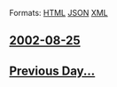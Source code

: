 
Formats: [HTML](2002/08/25/index.html)  [JSON](2002/08/25/index.json)  [XML](2002/08/25/index.xml)  

## [2002-08-25](/news/2002/08/25/index.md)

## [Previous Day...](/news/2002/08/24/index.md)

